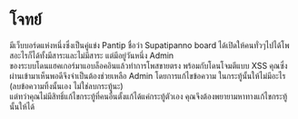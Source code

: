 # โจทย์
มีเว็บบอร์ดแห่งหนึ่งซึ่งเป็นคู่แข่ง Pantip ชื่อว่า Supatipanno board ได้เปิดให้คนทั่วๆไปได้โพสอะไรก็ได้ทั้งมีสาระและไม่มีสาระ
แต่มีอยู่วันหนึ่ง Admin <br/> ของระบบโดนแฮคเกอร์มาแอบล็อคอินแล้วทำการโพสขายตรง พร้อมกับโดนโจมตีแบบ XSS คุณซึ่งผ่านเข้ามาเห็นพอดีจึงจำเป็นต้องช่วยเหลือ Admin โดยการแก้ไขข้อความ ในกระทู้นั้นให้ไม่มีอะไร (ลบข้อความทิ้งนั้นเอง ไม่ใช่ลบกระทู้นะ) <br/>
แต่ทว่าคุณไม่มีสิทธิ์แก้ไขกระทู้ที่คนอื่นตั้งแก้ได้แค่กระทู้ตัวเอง คุณจึงต้องพยายามหาทางแก้ไขกระทู้นั้นให้ได้